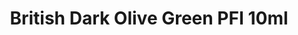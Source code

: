---
layout: product
title: "British Dark Olive Green PFI  10ml"
price: "330" 
desc: "Acrylic Laquer 10mL"
img_path: "/assets/img/RC042.jpg"
brand: "AK "
available: false
special_offer: false
new: false
soon: false
cat: "020000"
subcat: "020200"
subsubcat: "020201"
sifra: "RC042"
popular: false
---
